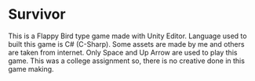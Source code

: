 # Survivor
This is a Flappy Bird type game made with Unity Editor. Language used to built this game is C# (C-Sharp). Some assets are made by me and others are taken from internet. Only Space and Up Arrow are used to play this game. This was a college assignment so, there is no creative done in this game making.
